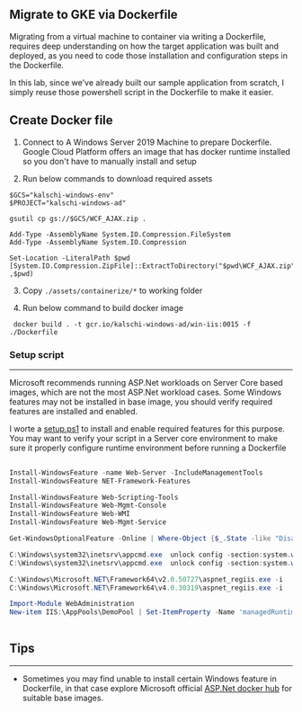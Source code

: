 Migrate to GKE via Dockerfile
---

Migrating from a virtual machine to container via writing a Dockerfile, requires deep understanding on how the target application was built and deployed, as you need to code those installation and configuration steps in the Dockerfile.

In this lab, since we've already built our sample application from scratch, I simply reuse those powershell script in the Dockerfile to make it easier.

## Create Docker file

1. Connect to A Windows Server 2019 Machine to prepare Dockerfile. Google Cloud Platform offers an image that has docker runtime installed so you don't have to manually install and setup

2. Run below commands to download required assets

```shell
$GCS="kalschi-windows-env"
$PROJECT="kalschi-windows-ad"

gsutil cp gs://$GCS/WCF_AJAX.zip .

Add-Type -AssemblyName System.IO.Compression.FileSystem
Add-Type -AssemblyName System.IO.Compression

Set-Location -LiteralPath $pwd
[System.IO.Compression.ZipFile]::ExtractToDirectory("$pwd\WCF_AJAX.zip" ,$pwd) 

```

3. Copy `./assets/containerize/*` to working folder

4. Run below command to build docker image

```shell
 docker build . -t gcr.io/kalschi-windows-ad/win-iis:0015 -f ./Dockerfile
```


### Setup script
---
Microsoft recommends running ASP.Net workloads on Server Core based images, which are not the most ASP.Net workload cases. Some Windows features may not be installed in base image, you should verify required features are installed and enabled.

I worte a [setup.ps1](./assets/containerize/setup.ps1) to install and enable required features for this purpose. You may want to verify your script in a Server core environment to make sure it properly configure runtime environment before running a Dockerfile

```powershell
 
Install-WindowsFeature -name Web-Server -IncludeManagementTools
Install-WindowsFeature NET-Framework-Features

Install-WindowsFeature Web-Scripting-Tools
Install-WindowsFeature Web-Mgmt-Console
Install-WindowsFeature Web-WMI
Install-WindowsFeature Web-Mgmt-Service

Get-WindowsOptionalFeature -Online | Where-Object {$_.State -like "Disabled" -and $_.FeatureName -like "*WCF*"} | % {Enable-WindowsOptionalFeature -Online -FeatureName $_.FeatureName -All} 

C:\Windows\system32\inetsrv\appcmd.exe  unlock config -section:system.webServer/handlers 
C:\Windows\system32\inetsrv\appcmd.exe  unlock config -section:system.webServer/modules  

C:\Windows\Microsoft.NET\Framework64\v2.0.50727\aspnet_regiis.exe -i
C:\Windows\Microsoft.NET\Framework64\v4.0.30319\aspnet_regiis.exe -i 

Import-Module WebAdministration
New-item IIS:\AppPools\DemoPool | Set-ItemProperty -Name 'managedRuntimeVersion' -Value 'v2.0' -Force
 
```


## Tips
---
* Sometimes you may find unable to install certain Windows feature in Dockerfile, in that case explore Microsoft official [ASP.Net docker hub](https://hub.docker.com/_/microsoft-dotnet-framework-aspnet) for suitable base images.  
